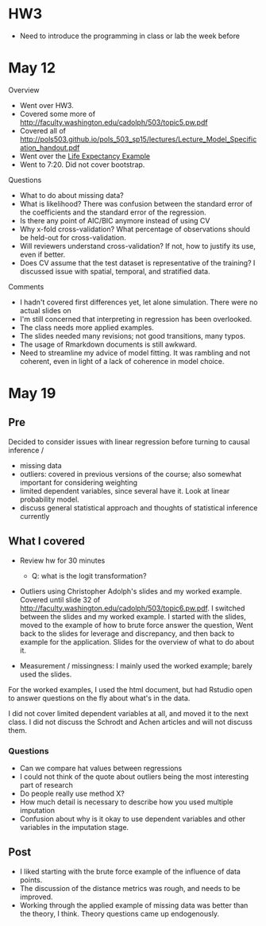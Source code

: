 # HW3

- Need to introduce the programming in class or lab the week before

# May 12

Overview

- Went over HW3.
- Covered some more of http://faculty.washington.edu/cadolph/503/topic5.pw.pdf
- Covered all of http://pols503.github.io/pols_503_sp15/lectures/Lecture_Model_Specification_handout.pdf
- Went over the [Life Expectancy Example](http://pols503.github.io/pols_503_sp15/docs/docs/Life_Expectancy_Example.html)
- Went to 7:20. Did not cover bootstrap. 

Questions

- What to do about missing data? 
- What is likelihood? There was confusion between the standard error of the coefficients and the standard error of the regression.
- Is there any point of AIC/BIC anymore instead of using CV
- Why x-fold cross-validation? What percentage of observations should be held-out for cross-validation.
- Will reviewers understand cross-validation? If not, how to justify its use, even if better.
- Does CV assume that the test dataset is representative of the training? I discussed issue with spatial, temporal, and stratified data.

Comments

- I hadn't covered first differences yet, let alone simulation. There were no actual slides on
- I'm still concerned that interpreting in regression has been overlooked.
- The class needs more applied examples.
- The slides needed many revisions; not good transitions, many typos.
- The usage of Rmarkdown documents is still awkward.
- Need to streamline my advice of model fitting. It was rambling and not coherent, even in light of a lack of coherence in model choice.

# May 19

## Pre

Decided to consider issues with linear regression before turning to causal inference / 

- missing data
- outliers: covered in previous versions of the course; also somewhat important for considering weighting
- limited dependent variables, since several have it. Look at linear probability model.
- discuss general statistical approach and thoughts of statistical inference currently

## What I covered

- Review hw for 30 minutes

    - Q: what is the logit transformation?

- Outliers using Christopher Adolph's slides and my worked example. Covered until slide 32 of http://faculty.washington.edu/cadolph/503/topic6.pw.pdf.
  I switched between the slides and my worked example. I started with the slides, moved to the example of how to brute force answer the question,
  Went back to the slides for leverage and discrepancy, and then back to example for the application. Slides for the overview of what to do about it.

- Measurement / missingness: I mainly used the worked example; barely used the slides.

For the worked examples, I used the html document, but had Rstudio open to answer questions on the fly about what's in the data.

I did not cover limited dependent variables at all, and moved it to the next class.
I did not discuss the Schrodt and Achen articles and will not discuss them.

### Questions

- Can we compare hat values between regressions
- I could not think of the quote about outliers being the most interesting part of research
- Do people really use method X?
- How much detail is necessary to describe how you used multiple imputation
- Confusion about why is it okay to use dependent variables and other variables in the imputation stage.

## Post

- I liked starting with the brute force example of the influence of data points.
- The discussion of the distance metrics was rough, and needs to be improved.
- Working through the applied example of missing data was better than the theory, I think. Theory questions came up endogenously.

